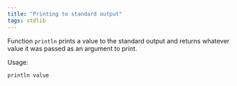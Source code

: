 ```yaml
---
title: "Printing to standard output"
tags: stdlib
---
```


Function `println` prints a value to the standard output and returns whatever value it was passed as an argument to print.

Usage:

```haskell
println value
```
